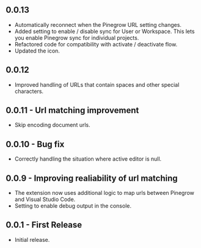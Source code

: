 ## 0.0.13

* Automatically reconnect when the Pinegrow URL setting changes.
* Added setting to enable / disable sync for User or Workspace. This lets you enable Pinegrow sync for individual projects.
* Refactored code for compatibility with activate / deactivate flow.
* Updated the icon.

## 0.0.12

* Improved handling of URLs that contain spaces and other special characters.

## 0.0.11 - Url matching improvement

* Skip encoding document urls.

## 0.0.10 - Bug fix

* Correctly handling the situation where active editor is null.

## 0.0.9 - Improving realiability of url matching

* The extension now uses additional logic to map urls between Pinegrow and Visual Studio Code.
* Setting to enable debug output in the console.

## 0.0.1 - First Release

* Initial release.